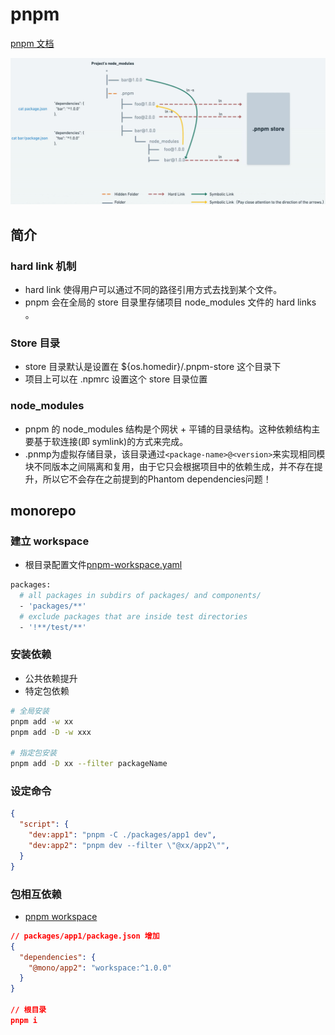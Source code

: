 # pnpm

[pnpm 文档](https://www.pnpm.cn/)

![store link](./pnpm-link.png)

## 简介

### hard link 机制

- hard link 使得用户可以通过不同的路径引用方式去找到某个文件。
- pnpm 会在全局的 store 目录里存储项目 node_modules 文件的 hard links 。

### Store 目录

- store 目录默认是设置在 ${os.homedir}/.pnpm-store 这个目录下
- 项目上可以在 .npmrc 设置这个 store 目录位置

### node_modules

- pnpm 的 node_modules 结构是个网状 + 平铺的目录结构。这种依赖结构主要基于软连接(即 symlink)的方式来完成。
- .pnmp为虚拟存储目录，该目录通过`<package-name>@<version>`来实现相同模块不同版本之间隔离和复用，由于它只会根据项目中的依赖生成，并不存在提升，所以它不会存在之前提到的Phantom dependencies问题！

## monorepo

### 建立 workspace

- 根目录配置文件[pnpm-workspace.yaml](https://www.pnpm.cn/pnpm-workspace_yaml)

```bash
packages:
  # all packages in subdirs of packages/ and components/
  - 'packages/**'
  # exclude packages that are inside test directories
  - '!**/test/**'
```

### 安装依赖

- 公共依赖提升
- 特定包依赖

```bash
# 全局安装
pnpm add -w xx
pnpm add -D -w xxx

# 指定包安装
pnpm add -D xx --filter packageName
```

### 设定命令

```json
{
  "script": {
    "dev:app1": "pnpm -C ./packages/app1 dev",
    "dev:app2": "pnpm dev --filter \"@xx/app2\"",
  }
}
```

### 包相互依赖

- [pnpm workspace](https://www.pnpm.cn/workspaces)

```json
// packages/app1/package.json 增加
{
  "dependencies": {
    "@mono/app2": "workspace:^1.0.0"
  }
}

// 根目录
pnpm i
```
